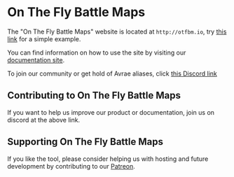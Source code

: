 # On The Fly Battle Maps

The "On The Fly Battle Maps" website is located at `http://otfbm.io`, try [this link](http://otfbm.io/4x4/b2b-Cleric/c3r-Goblin) for a simple example.

You can find information on how to use the site by visiting our [documentation site](http://docs.otfbm.io).

To join our community or get hold of Avrae aliases, click [this Discord link](https://discord.gg/PVCtMqN)

## Contributing to On The Fly Battle Maps

If you want to help us improve our product or documentation, join us on discord at the above link.  

## Supporting On The Fly Battle Maps

If you like the tool, please consider helping us with hosting and future development by contributing to our [Patreon](https://www.patreon.com/otfbm).  

